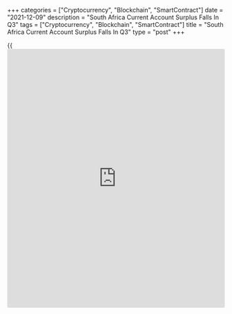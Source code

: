 +++
categories = ["Cryptocurrency", "Blockchain", "SmartContract"]
date = "2021-12-09"
description = "South Africa Current Account Surplus Falls In Q3"
tags = ["Cryptocurrency", "Blockchain", "SmartContract"]
title = "South Africa Current Account Surplus Falls In Q3"
type = "post"
+++

{{<iframe id="large-banner" src="https://www.bounty.group/#slide=3.0" width="100%" height="600" scrolling="no" style="border: 0px solid rgb(216, 221, 230); border-radius: 3px;">}}

South Africa's current account surplus declined in the third quarter,
the South African Reserve Bank said on Thursday.

The current account of the balance of payments showed a surplus of ZAR
226 billion versus ZAR 311 billion in the second quarter.

As a ratio of gross domestic product, the current account surplus
narrowed to 3.6 percent in the third quarter from 5.1 percent in the
preceding quarter.

The trade surplus narrowed noticeably to ZAR 455 billion from ZAR 582
billion in the second quarter.

At the same time, the shortfall on the services, income and current
transfer account decreased to ZAR 228 billion from ZAR 271 billion in
the second quarter. Relative to GDP, the deficit narrowed to 3.7 percent
from 4.4 percent.

For comments and feedback [contact](https://www.playgroundfx.com/contact/): editorial@rtt[news](https://www.letsplayfx.com/blog/forex-news-website/).com

[Economic News][1]

 **What parts of the world are seeing the best (and worst) economic
performances lately? Click[here][2] to check out our [Econ Scorecard][2]
and find out! See up-to-the-moment [ranking](https://www.playgroundfx.com/blog/crypto-exchange-ranking/)s for the best and worst
performers in [GDP][2], [unemployment rate][3], [inflation][4] and much
more.**

   1. www.rtt[news](https://www.letsplayfx.com/blog/forex-news-website/).com/Content/EconomicNews.aspx
   2. www.rtt[news](https://www.letsplayfx.com/blog/forex-news-website/).com/economic-scorecard/world-rank/GDP/highest-performance.aspx
   3. www.rtt[news](https://www.letsplayfx.com/blog/forex-news-website/).com/economic-scorecard/world-rank/unemployment-rate/lowest-performance.aspx
   4. www.rtt[news](https://www.letsplayfx.com/blog/forex-news-website/).com/economic-scorecard/world-rank/CPI/highest-performance.aspx
